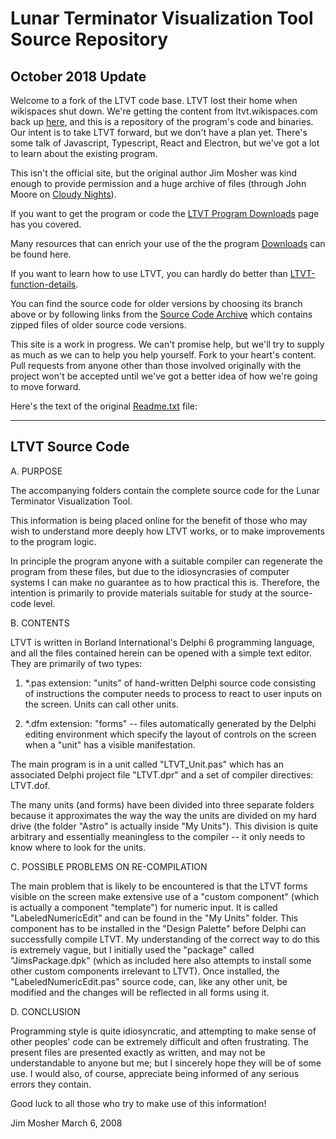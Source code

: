 # Lunar Terminator Visualization Tool Source Repository

## October 2018 Update 

Welcome to a fork of the LTVT code base.  LTVT lost their home when wikispaces shut down.  We're getting the content from ltvt.wikispaces.com back up [here](https://github.com/fermigas/ltvt/wiki), and this is a repository of the program's code and binaries.   Our intent is to take LTVT forward, but we don't have a plan yet.  There's some talk of Javascript, Typescript, React and Electron, but we've got a lot to learn about the existing program.  

This isn't the official site, but the original author Jim Mosher was kind enough to provide permission and a huge archive of files (through John Moore on [Cloudy Nights](https://www.cloudynights.com/topic/623894-long-term-status-of-lunar-terminator-visualization-tool/#entry8879915)). 

If you want to get the program or code the [LTVT Program Downloads](https://github.com/fermigas/ltvt/wiki/LTVT%20Download) page has you covered.  

Many resources that can enrich your use of the the program [Downloads](https://github.com/fermigas/ltvt/wiki/Downloads) can be found here.  

If you want to learn how to use LTVT, you can hardly do better than [LTVT-function-details](https://github.com/fermigas/ltvt/wiki/LTVT-function-details).

You can find the source code for older versions by choosing its branch above or by following links from the  [Source Code Archive](https://github.com/fermigas/ltvt/wiki/Download%20Archive#source-code) which contains zipped files of older source code versions.  

This site is a work in progress.  We can't promise help, but we'll try to supply as much as we can to help you help yourself.  Fork to your heart's content.  Pull requests from anyone other than those involved originally with the project won't be accepted until we've got a better idea of how we're going to move forward.     

Here's the text of the original [Readme.txt](https://github.com/fermigas/ltvt/blob/master/ReadMe.txt) file:  

----------------
LTVT Source Code
----------------

A. PURPOSE

The accompanying folders contain the complete source code for the Lunar Terminator Visualization Tool.

This information is being placed online for the benefit of those who may wish to understand more deeply how LTVT works, or to make improvements to the program logic.

In principle the program anyone with a suitable compiler can regenerate the program from these files, but due to the idiosyncrasies of computer systems I can make no guarantee as to how practical this is.  Therefore, the intention is primarily to provide materials suitable for study at the source-code level.

B. CONTENTS

LTVT is written in Borland International's Delphi 6 programming language, and all the files contained herein can be opened with a simple text editor.  They are primarily of two types:

1. *.pas extension:  "units" of hand-written Delphi source code consisting of instructions the computer needs to process to react to user inputs on the screen. Units can call other units.

2. *.dfm extension:  "forms" -- files automatically generated by the Delphi editing environment which specify the layout of controls on the screen when a "unit" has a visible manifestation.

The main program is in a unit called "LTVT_Unit.pas" which has an associated Delphi project file "LTVT.dpr" and a set of compiler directives: LTVT.dof.

The many units (and forms) have been divided into three separate folders because it approximates the way the way the units are divided on my hard drive (the folder "Astro" is actually inside "My Units").  This division is quite arbitrary and essentially meaningless to the compiler -- it only needs to know where to look for the units.

C. POSSIBLE PROBLEMS ON RE-COMPILATION

The main problem that is likely to be encountered is that the LTVT forms visible on the screen make extensive use of a "custom component" (which is actually a component "template") for numeric input.  It is called "LabeledNumericEdit" and can be found in the "My Units" folder.  This component has to be installed in the "Design Palette" before Delphi can successfully compile LTVT.  My understanding of the correct way to do this is extremely vague, but I initially used the "package" called "JimsPackage.dpk" (which as included here also attempts to install some other custom components irrelevant to LTVT).  Once installed, the "LabeledNumericEdit.pas" source code, can, like any other unit, be modified and the changes will be reflected in all forms using it.

D. CONCLUSION

Programming style is quite idiosyncratic, and attempting to make sense of other peoples' code can be extremely difficult and often frustrating.  The present files are presented exactly as written, and may not be understandable to anyone but me; but I sincerely hope they will be of some use.  I would also, of course, appreciate being informed of any serious errors they contain.

Good luck to all those who try to make use of this information!  


Jim Mosher 
March 6, 2008
